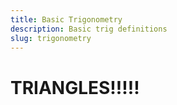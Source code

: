 ```yaml
---
title: Basic Trigonometry
description: Basic trig definitions
slug: trigonometry
---
```

# TRIANGLES!!!!!